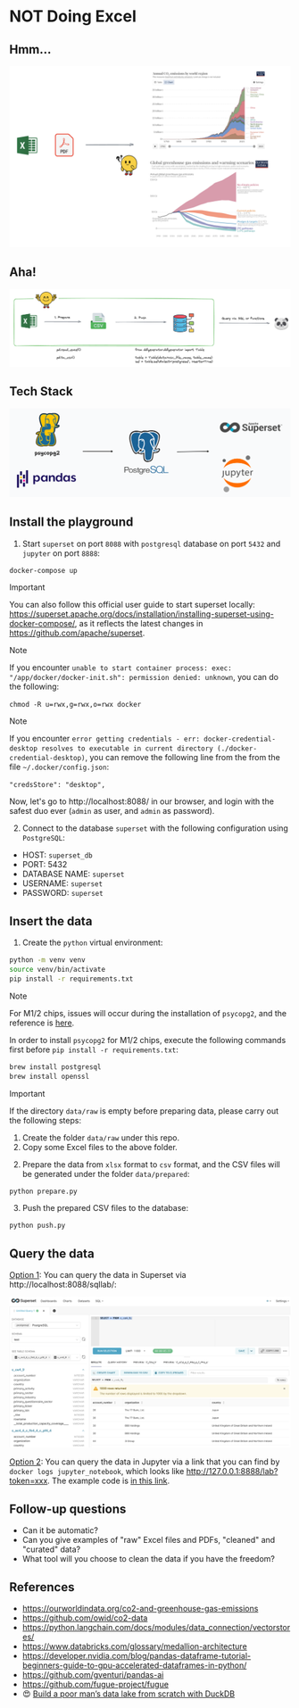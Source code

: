 # NOT Doing Excel

## Hmm...
![overview](pix/step-1.png)

## Aha!
![overview](pix/aha.png)

## Tech Stack
![overview](pix/tech-stack.png)

## Install the playground

1. Start `superset` on port `8088` with `postgresql` database on port `5432` and `jupyter` on port `8888`:
```bash
docker-compose up
```

> [!IMPORTANT]
> You can also follow this official user guide to start superset locally: https://superset.apache.org/docs/installation/installing-superset-using-docker-compose/, as it reflects the latest changes in https://github.com/apache/superset.

> [!NOTE]
>
> If you encounter `unable to start container process: exec: "/app/docker/docker-init.sh": permission denied: unknown`, you can do the following:
> 
> `chmod -R u=rwx,g=rwx,o=rwx docker`

> [!NOTE]
>
> If you encounter `error getting credentials - err: docker-credential-desktop resolves to executable in current directory (./docker-credential-desktop)`, you can remove the following line from the from the file `~/.docker/config.json`:
>
> `"credsStore": "desktop",`

Now, let's go to http://localhost:8088/ in our browser, and login with the safest duo ever (`admin` as user, and `admin` as password).

2. Connect to the database `superset` with the following configuration using `PostgreSQL`:
- HOST: `superset_db`
- PORT: 5432
- DATABASE NAME: `superset`
- USERNAME: `superset`
- PASSWORD: `superset`

## Insert the data

1. Create the `python` virtual environment:
```bash
python -m venv venv
source venv/bin/activate
pip install -r requirements.txt
```

> [!NOTE]
>
> For M1/2 chips, issues will occur during the installation of `psycopg2`, and the reference is [here](https://gist.github.com/bruno-uy/f6c7618e7c3d917ba18fa0f7e2d05426).
> 
> In order to install `psycopg2` for M1/2 chips, execute the following commands first before `pip install -r requirements.txt`:
> ```bash
> brew install postgresql
> brew install openssl
> ```

> [!IMPORTANT]
>
> If the directory `data/raw` is empty before preparing data, please carry out the following steps:
> 1. Create the folder `data/raw` under this repo.
> 2. Copy some Excel files to the above folder.

2. Prepare the data from `xlsx` format to `csv` format, and the CSV files will be generated under the folder `data/prepared`:
```bash
python prepare.py
```

3. Push the prepared CSV files to the database:
```bash
python push.py
```

## Query the data

<ins>Option 1</ins>: You can query the data in Superset via http://localhost:8088/sqllab/:

![superset](pix/superset.png)

<ins>Option 2</ins>: You can query the data in Jupyter via a link that you can find by `docker logs jupyter_notebook`, which looks like http://127.0.0.1:8888/lab?token=xxx. The example code is [in this link](notebooks/test.ipynb).

## Follow-up questions

- Can it be automatic?
- Can you give examples of "raw" Excel files and PDFs, "cleaned" and "curated" data?
- What tool will you choose to clean the data if you have the freedom?

## References
- https://ourworldindata.org/co2-and-greenhouse-gas-emissions
- https://github.com/owid/co2-data
- https://python.langchain.com/docs/modules/data_connection/vectorstores/
- https://www.databricks.com/glossary/medallion-architecture
- https://developer.nvidia.com/blog/pandas-dataframe-tutorial-beginners-guide-to-gpu-accelerated-dataframes-in-python/
- https://github.com/gventuri/pandas-ai
- https://github.com/fugue-project/fugue
- 😍 [Build a poor man’s data lake from scratch with DuckDB](https://dagster.io/blog/duckdb-data-lake)
